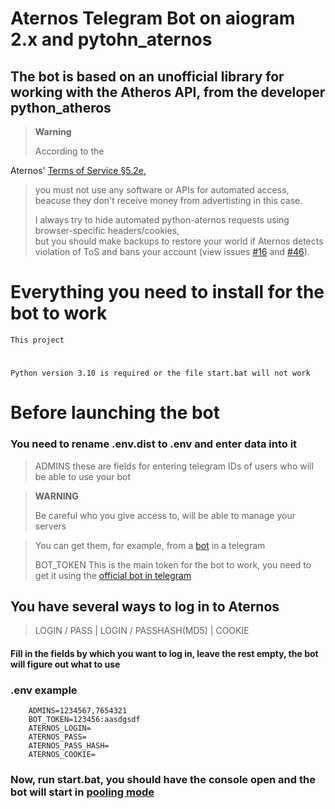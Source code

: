 # Aternos Telegram Bot on aiogram 2.x and pytohn_aternos

## The bot is based on an unofficial library for working with the Atheros API, from the developer python_atheros

> **Warning**
>
> According to the
>
Aternos' [Terms of Service §5.2e](https://aternos.gmbh/en/aternos/terms#:~:text=Automatically%20accessing%20our%20website%20or%20automating%20actions%20on%20our%20website.),
> you must not use any software or APIs for automated access,
> beacuse they don't receive money from advertisting in this case.
>
> I always try to hide automated python-aternos requests
> using browser-specific headers/cookies,  
> but you should make backups to restore your world
> if Aternos detects violation of ToS and bans your account
> (view issues [#16](https://github.com/DarkCat09/python-aternos/issues/16)
> and [#46](https://github.com/DarkCat09/python-aternos/issues/46)).

# Everything you need to install for the bot to work

    This project

#

    Python version 3.10 is required or the file start.bat will not work

# Before launching the bot

### You need to rename .env.dist to .env and enter data into it

> ADMINS these are fields for entering telegram IDs of users who will be able to use your bot

> **WARNING**
>
> Be careful who you give access to, will be able to manage your servers

> You can get them, for example, from a [bot](https://t.me/getmyid_bot) in a telegram
>
> BOT_TOKEN This is the main token for the bot to work, you need to get it using
> the [official bot in telegram](https://t.me/BotFather)

## You have several ways to log in to Aternos

> LOGIN / PASS | LOGIN / PASSHASH(MD5) | COOKIE

#### Fill in the fields by which you want to log in, leave the rest empty, the bot will figure out what to use

### .env example

```
    ADMINS=1234567,7654321
    BOT_TOKEN=123456:aasdgsdf
    ATERNOS_LOGIN=
    ATERNOS_PASS=
    ATERNOS_PASS_HASH=
    ATERNOS_COOKIE=
```

### Now, run start.bat, you should have the console open and the bot will start in [pooling mode](https://core.telegram.org/bots/api#getupdates)